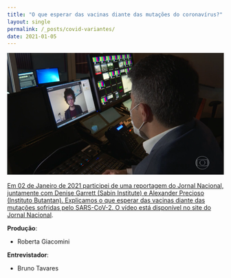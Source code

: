```yaml
---
title: "O que esperar das vacinas diante das mutações do coronavírus?"
layout: single
permalink: /_posts/covid-variantes/
date: 2021-01-05
---
```


<a href="https://andersonbrito.github.io/_posts/covid-variantes/"><img src="/assets/images/cover-jn.png" width="700">

Em 02 de Janeiro de 2021 participei de uma reportagem do Jornal Nacional, juntamente com Denise Garrett (Sabin Institute) e Alexander Precioso (Instituto Butantan). Explicamos o que esperar das vacinas diante das mutações sofridas pelo SARS-CoV-2. O vídeo está disponível no site do [Jornal Nacional](https://g1.globo.com/jornal-nacional/noticia/2021/01/05/cientistas-acreditam-que-serao-capazes-de-modificar-vacinas-as-mutacoes-do-coronavirus.ghtml).

**Produção**:
- Roberta Giacomini

**Entrevistador**:
- Bruno Tavares
